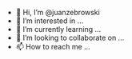 - 👋 Hi, I’m @juanzebrowski
- 👀 I’m interested in ...
- 🌱 I’m currently learning ...
- 💞️ I’m looking to collaborate on ...
- 📫 How to reach me ...

<!---
juanzebrowski/juanzebrowski is a ✨ special ✨ repository because its `README.md` (this file) appears on your GitHub profile.
You can click the Preview link to take a look at your changes.
--->
